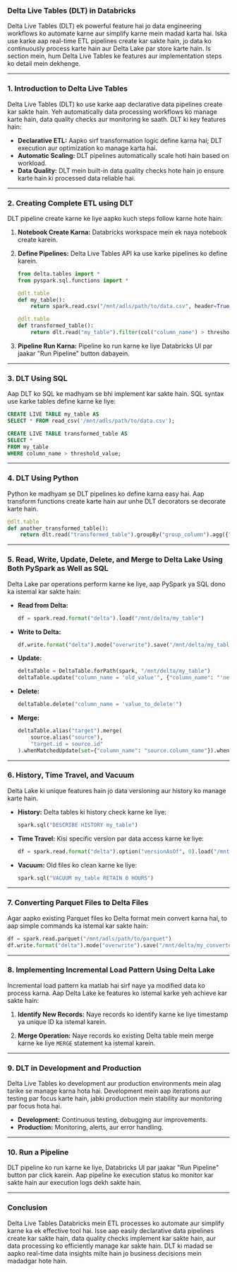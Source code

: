 ### **Delta Live Tables (DLT) in Databricks**

Delta Live Tables (DLT) ek powerful feature hai jo data engineering workflows ko automate karne aur simplify karne mein madad karta hai. Iska use karke aap real-time ETL pipelines create kar sakte hain, jo data ko continuously process karte hain aur Delta Lake par store karte hain. Is section mein, hum Delta Live Tables ke features aur implementation steps ko detail mein dekhenge.

---

### **1. Introduction to Delta Live Tables**

Delta Live Tables (DLT) ko use karke aap declarative data pipelines create kar sakte hain. Yeh automatically data processing workflows ko manage karte hain, data quality checks aur monitoring ke saath. DLT ki key features hain:

- **Declarative ETL:** Aapko sirf transformation logic define karna hai; DLT execution aur optimization ko manage karta hai.
- **Automatic Scaling:** DLT pipelines automatically scale hoti hain based on workload.
- **Data Quality:** DLT mein built-in data quality checks hote hain jo ensure karte hain ki processed data reliable hai.

---

### **2. Creating Complete ETL using DLT**

DLT pipeline create karne ke liye aapko kuch steps follow karne hote hain:

1. **Notebook Create Karna:**
   Databricks workspace mein ek naya notebook create karein.

2. **Define Pipelines:**
   Delta Live Tables API ka use karke pipelines ko define karein. 

   ```python
   from delta.tables import *
   from pyspark.sql.functions import *

   @dlt.table
   def my_table():
       return spark.read.csv("/mnt/adls/path/to/data.csv", header=True)

   @dlt.table
   def transformed_table():
       return dlt.read("my_table").filter(col("column_name") > threshold_value)
   ```

3. **Pipeline Run Karna:**
   Pipeline ko run karne ke liye Databricks UI par jaakar "Run Pipeline" button dabayein.

---

### **3. DLT Using SQL**

Aap DLT ko SQL ke madhyam se bhi implement kar sakte hain. SQL syntax use karke tables define karne ke liye:

```sql
CREATE LIVE TABLE my_table AS
SELECT * FROM read_csv('/mnt/adls/path/to/data.csv');

CREATE LIVE TABLE transformed_table AS
SELECT *
FROM my_table
WHERE column_name > threshold_value;
```

---

### **4. DLT Using Python**

Python ke madhyam se DLT pipelines ko define karna easy hai. Aap transform functions create karte hain aur unhe DLT decorators se decorate karte hain.

```python
@dlt.table
def another_transformed_table():
    return dlt.read("transformed_table").groupBy("group_column").agg({"value_column": "sum"})
```

---

### **5. Read, Write, Update, Delete, and Merge to Delta Lake Using Both PySpark as Well as SQL**

Delta Lake par operations perform karne ke liye, aap PySpark ya SQL dono ka istemal kar sakte hain:

- **Read from Delta:**

   ```python
   df = spark.read.format("delta").load("/mnt/delta/my_table")
   ```

- **Write to Delta:**

   ```python
   df.write.format("delta").mode("overwrite").save("/mnt/delta/my_table")
   ```

- **Update:**

   ```python
   deltaTable = DeltaTable.forPath(spark, "/mnt/delta/my_table")
   deltaTable.update("column_name = 'old_value'", {"column_name": "'new_value'"})
   ```

- **Delete:**

   ```python
   deltaTable.delete("column_name = 'value_to_delete'")
   ```

- **Merge:**

   ```python
   deltaTable.alias("target").merge(
       source.alias("source"),
       "target.id = source.id"
   ).whenMatchedUpdate(set={"column_name": "source.column_name"}).whenNotMatchedInsert(values={"id": "source.id", "column_name": "source.column_name"}).execute()
   ```

---

### **6. History, Time Travel, and Vacuum**

Delta Lake ki unique features hain jo data versioning aur history ko manage karte hain.

- **History:** Delta tables ki history check karne ke liye:

   ```python
   spark.sql("DESCRIBE HISTORY my_table")
   ```

- **Time Travel:** Kisi specific version par data access karne ke liye:

   ```python
   df = spark.read.format("delta").option("versionAsOf", 0).load("/mnt/delta/my_table")
   ```

- **Vacuum:** Old files ko clean karne ke liye:

   ```python
   spark.sql("VACUUM my_table RETAIN 0 HOURS")
   ```

---

### **7. Converting Parquet Files to Delta Files**

Agar aapko existing Parquet files ko Delta format mein convert karna hai, to aap simple commands ka istemal kar sakte hain:

```python
df = spark.read.parquet("/mnt/adls/path/to/parquet")
df.write.format("delta").mode("overwrite").save("/mnt/delta/my_converted_table")
```

---

### **8. Implementing Incremental Load Pattern Using Delta Lake**

Incremental load pattern ka matlab hai sirf naye ya modified data ko process karna. Aap Delta Lake ke features ko istemal karke yeh achieve kar sakte hain:

1. **Identify New Records:**
   Naye records ko identify karne ke liye timestamp ya unique ID ka istemal karein.

2. **Merge Operation:**
   Naye records ko existing Delta table mein merge karne ke liye `MERGE` statement ka istemal karein.

---

### **9. DLT in Development and Production**

Delta Live Tables ko development aur production environments mein alag tarike se manage karna hota hai. Development mein aap iterations aur testing par focus karte hain, jabki production mein stability aur monitoring par focus hota hai.

- **Development:** Continuous testing, debugging aur improvements.
- **Production:** Monitoring, alerts, aur error handling.

---

### **10. Run a Pipeline**

DLT pipeline ko run karne ke liye, Databricks UI par jaakar "Run Pipeline" button par click karein. Aap pipeline ke execution status ko monitor kar sakte hain aur execution logs dekh sakte hain.

---

### **Conclusion**

Delta Live Tables Databricks mein ETL processes ko automate aur simplify karne ka ek effective tool hai. Isse aap easily declarative data pipelines create kar sakte hain, data quality checks implement kar sakte hain, aur data processing ko efficiently manage kar sakte hain. DLT ki madad se aapko real-time data insights milte hain jo business decisions mein madadgar hote hain.
